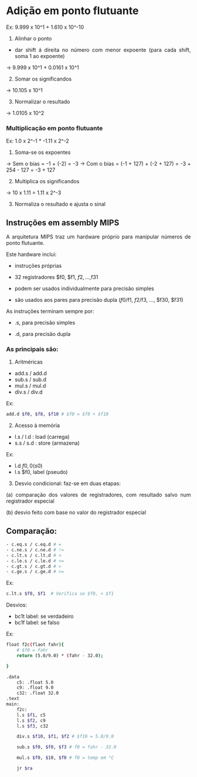 # Adição em ponto flutuante

<div style="text-align:justify">

Ex: 9.999 x 10^1 + 1.610 x 10^-10

1) Alinhar o ponto 
- dar shift á direita no número com menor expoente (para cada shift, soma 1 ao expoente)

-> 9.999 x 10^1 + 0.0161 x 10^1

2) Somar os significandos 

-> 10.105 x 10^1

3) Normalizar o resultado

-> 1.0105 x 10^2

### Multiplicação em ponto flutuante

Ex: 1.0 x 2^-1 * -1.11 x 2^-2

1) Soma-se os expoentes

-> Sem o bias = -1 + (-2) = -3
-> Com o bias = (-1 + 127) + (-2 + 127) = -3 + 254 - 127 = -3 + 127

2) Multiplica os significandos

-> 10 x 1.11 = 1.11 x 2^-3

3) Normaliza o resultado e ajusta o sinal
</div>

## Instruções em assembly MIPS

<div style="text-align:justify">
A arquitetura MIPS traz um hardware próprio para manipular números de ponto flutuante.

Este hardware inclui:

- instruções próprias
- 32 registradores $f0, $f1, $f2, ... ,$f31

- podem ser usados individualmente para precisão simples
- são usados aos pares para precisão dupla ($f0/$f1, $f2/$f3, ..., $f30, $f31)

As instruções terminam sempre por:

- .s, para precisão simples

- .d, para precisão dupla

### As principais são:

1) Aritméricas 

- add.s / add.d
- sub.s / sub.d
- mul.s / mul.d
- div.s / div.d

Ex: 

```Bash
add.d $f0, $f8, $f10 # $f0 = $f8 + $f10
```

2) Acesso à memória
- l.s / l.d : load (carrega)
- s.s / s.d : store (armazena)

Ex: 
- l.d $f0, 0($s0)
- l.s $f0, label (pseudo)

3) Desvio condicional: faz-se em duas etapas: 

(a) comparação dos valores de registradores, com resultado salvo num registrador especial

(b) desvio feito com base no valor do registrador especial

## Comparação:

```Bash
- c.eq.s / c.eq.d # =
- c.ne.s / c.ne.d # !=
- c.lt.s / c.lt.d # <
- c.le.s / c.le.d # <=
- c.gt.s / c.gt.d # >
- c.ge.s / c.ge.d # >=
```

Ex: 

```Bash
c.lt.s $f0, $f1  # Verifica se $f0, < $f1
```

Desvios:

- bc1t label: se verdadeiro
- bc1f label: se falso

Ex:

```Bash
float f2c(flaot fahr){
    # $f0 = fahr
    return (5.0/9.0) * (fahr - 32.0);

}
```

```Bash
.data
    c5: .float 5.0
    c9: .float 9.0  
    c32: .float 32.0
.text
main:
    f2c: 
    l.s $f1, c5
    l.s $f2, c9
    l.s $f3, c32

    div.s $f10, $f1, $f2 # $f10 = 5.0/9.0

    sub.s $f0, $f0, $f3 # f0 = fahr - 32.0

    mul.s $f0, $10, $f0 # f0 = temp em °C

    jr $ra
```
</div>
